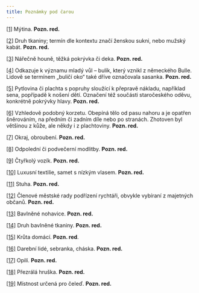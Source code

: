 ```yaml
---
title: Poznámky pod čarou
---
```


[\[1\]](../Text/diva_bara_005.html#_ftnref1) Mýtina. __Pozn. red.__

[\[2\]](../Text/diva_bara_005.html#_ftnref2) Druh tkaniny; termín dle kontextu značí ženskou sukni, nebo mužský kabát. __Pozn. red.__

[\[3\]](../Text/diva_bara_005.html#_ftnref3) Nářečně houně, těžká pokrývka či deka. __Pozn. red.__

[\[4\]](../Text/diva_bara_005.html#_ftnref4) Odkazuje k významu mladý vůl – bulík, který vznikl z německého Bulle. Lidově se termínem „buličí oko“ také dříve označovala sasanka. __Pozn. red.__

[\[5\]](../Text/diva_bara_005.html#_ftnref5) Pytlovina či plachta s popruhy sloužící k přepravě nákladu, například sena, popřípadě k nošení dětí. Označení též součásti staročeského oděvu, konkrétně pokrývky hlavy. __Pozn. red.__

[\[6\]](../Text/diva_bara_005.html#_ftnref6) Vzhledově podobný korzetu. Obepíná tělo od pasu nahoru a je opatřen šněrováním, na předním či zadním díle nebo po stranách. Zhotoven byl většinou z kůže, ale někdy i z plachtoviny. __Pozn. red.__

[\[7\]](../Text/diva_bara_005.html#_ftnref7) Okraj, obroubení. __Pozn. red.__

[\[8\]](../Text/diva_bara_005.html#_ftnref8) Odpolední či podvečerní modlitby. __Pozn. red.__

[\[9\]](../Text/diva_bara_006.html#_ftnref9) Čtyřkolý vozík. __Pozn. red.__

[\[10\]](../Text/diva_bara_006.html#_ftnref10) Luxusní textilie, samet s nízkým vlasem. __Pozn. red.__

[\[11\]](../Text/diva_bara_006.html#_ftnref11) Stuha. __Pozn. red.__

[\[12\]](../Text/diva_bara_006.html#_ftnref12) Členové městské rady podřízení rychtáři, obvykle vybíraní z majetných občanů. __Pozn. red.__

[\[13\]](../Text/diva_bara_007.html#_ftnref13) Bavlněné nohavice. __Pozn. red.__

[\[14\]](../Text/diva_bara_007.html#_ftnref14) Druh bavlněné tkaniny. __Pozn. red.__

[\[15\]](../Text/diva_bara_007.html#_ftnref15) Krůta domácí. __Pozn. red__.

[\[16\]](../Text/diva_bara_007.html#_ftnref16) Darební lidé, sebranka, cháska. __Pozn. red.__

[\[17\]](../Text/diva_bara_007.html#_ftnref17) Opilí. __Pozn. red.__

[\[18\]](../Text/diva_bara_007.html#_ftnref18) Přezrálá hruška. __Pozn. red.__

[\[19\]](../Text/diva_bara_007.html#_ftnref19) Místnost určená pro čeleď. __Pozn. red.__
